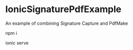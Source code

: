 # IonicSignaturePdfExample
An example of combining Signature Capture and PdfMake

npm i

ionic serve
